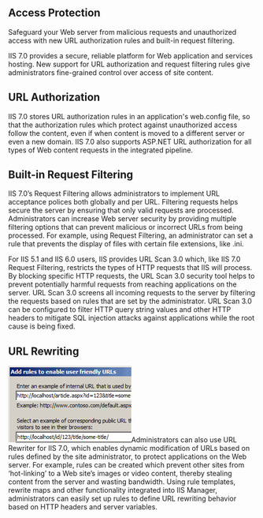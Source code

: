 Access Protection
-----------------
Safeguard your Web server from malicious requests and unauthorized access with new URL authorization rules and built-in request filtering.

IIS 7.0 provides a secure, reliable platform for Web application and services hosting. New support for URL authorization and request filtering rules give administrators fine-grained control over access of site content.

## URL Authorization

IIS 7.0 stores URL authorization rules in an application's web.config file, so that the authorization rules which protect against unauthorized access follow the content, even if when content is moved to a different server or even a new domain. IIS 7.0 also supports ASP.NET URL authorization for all types of Web content requests in the integrated pipeline.

## Built-in Request Filtering

IIS 7.0’s Request Filtering allows administrators to implement URL acceptance polices both globally and per URL. Filtering requests helps secure the server by ensuring that only valid requests are processed. Administrators can increase Web server security by providing multiple filtering options that can prevent malicious or incorrect URLs from being processed. For example, using Request Filtering, an administrator can set a rule that prevents the display of files with certain file extensions, like .ini.

For IIS 5.1 and IIS 6.0 users, IIS provides URL Scan 3.0 which, like IIS 7.0 Request Filtering, restricts the types of HTTP requests that IIS will process. By blocking specific HTTP requests, the URL Scan 3.0 security tool helps to prevent potentially harmful requests from reaching applications on the server. URL Scan 3.0 screens all incoming requests to the server by filtering the requests based on rules that are set by the administrator. URL Scan 3.0 can be configured to filter HTTP query string values and other HTTP headers to mitigate SQL injection attacks against applications while the root cause is being fixed.

## URL Rewriting

![Url Rewriter](access-protection/_static/url-rewriter-small.png)Administrators can also use URL Rewriter for IIS 7.0, which enables dynamic modification of URLs based on rules defined by the site administrator, to protect applications on the Web server. For example, rules can be created which prevent other sites from ‘hot-linking’ to a Web site’s images or video content, thereby stealing content from the server and wasting bandwidth. Using rule templates, rewrite maps and other functionality integrated into IIS Manager, administrators can easily set up rules to define URL rewriting behavior based on HTTP headers and server variables.
